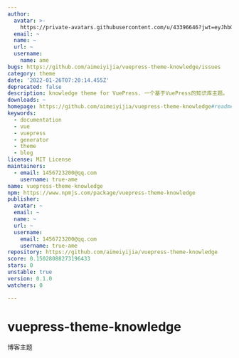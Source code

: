 ```yaml
---
author:
  avatar: >-
    https://private-avatars.githubusercontent.com/u/43396646?jwt=eyJhbGciOiJIUzI1NiIsInR5cCI6IkpXVCJ9.eyJpc3MiOiJnaXRodWIuY29tIiwiYXVkIjoicmF3LmdpdGh1YnVzZXJjb250ZW50LmNvbSIsImtleSI6ImtleTEiLCJleHAiOjE3MzQ2NzM2MjAsIm5iZiI6MTczNDY3MjQyMCwicGF0aCI6Ii91LzQzMzk2NjQ2In0.e9VKMDomRR5kX3WBWpslt2hBL32mo3swHfcnhK-LCsk&v=4
  email: ~
  name: ~
  url: ~
  username:
    name: ame
bugs: https://github.com/aimeiyijia/vuepress-theme-knowledge/issues
category: theme
date: '2022-01-26T07:20:14.455Z'
deprecated: false
description: knowledge theme for VuePress. 一个基于VuePress的知识库主题。
downloads: ~
homepage: https://github.com/aimeiyijia/vuepress-theme-knowledge#readme
keywords:
  - documentation
  - vue
  - vuepress
  - generator
  - theme
  - blog
license: MIT License
maintainers:
  - email: 1456723200@qq.com
    username: true-ame
name: vuepress-theme-knowledge
npm: https://www.npmjs.com/package/vuepress-theme-knowledge
publisher:
  avatar: ~
  email: ~
  name: ~
  url: ~
  username:
    email: 1456723200@qq.com
    username: true-ame
repository: https://github.com/aimeiyijia/vuepress-theme-knowledge
score: 0.15028088273196433
stars: 0
unstable: true
version: 0.1.0
watchers: 0

---
```


# vuepress-theme-knowledge
博客主题
